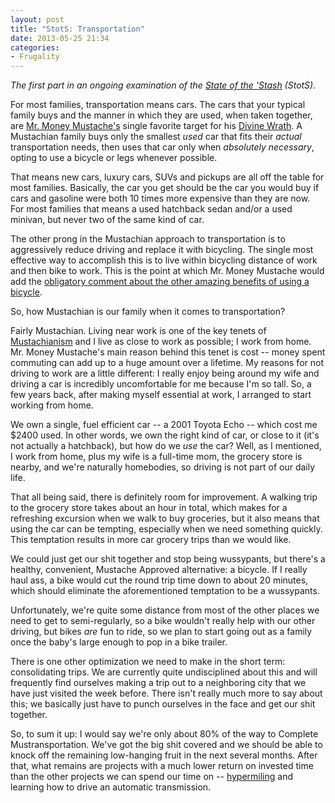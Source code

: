 ```yaml
---
layout: post
title: "StotS: Transportation"
date: 2013-05-25 21:34
categories:
- Frugality
---
```


_The first part in an ongoing examination of the [State of the 'Stash][stots] (StotS)._

For most families, transportation means cars. The cars that your typical family buys and the manner in which they are used, when taken together, are [Mr. Money Mustache's][mmm] single favorite target for his [Divine Wrath][wrath]. A Mustachian family buys only the smallest _used_ car that fits their _actual_ transportation needs, then uses that car only when _absolutely necessary_, opting to use a bicycle or legs whenever possible.

<!-- more -->

That means new cars, luxury cars, SUVs and pickups are all off the table for most families. Basically, the car you get should be the car you would buy if cars and gasoline were both 10 times more expensive than they are now. For most families that means a used hatchback sedan and/or a used minivan, but never two of the same kind of car.

The other prong in the Mustachian approach to transportation is to aggressively reduce driving and replace it with bicycling. The single most effective way to accomplish this is to live within bicycling distance of work and then bike to work. This is the point at which Mr. Money Mustache would add the [obligatory comment about the other amazing benefits of using a bicycle][bikes].

So, how Mustachian is our family when it comes to transportation?

Fairly Mustachian. Living near work is one of the key tenets of [Mustachianism][mustachianism] and I live as close to work as possible; I work from home. Mr. Money Mustache's main reason behind this tenet is cost -- money spent commuting can add up to a huge amount over a lifetime. My reasons for not driving to work are a little different: I really enjoy being around my wife and driving a car is incredibly uncomfortable for me because I'm so tall. So, a few years back, after making myself essential at work, I arranged to start working from home.

We own a single, fuel efficient car -- a 2001 Toyota Echo -- which cost me $2400 used. In other words, we own the right kind of car, or close to it (it's not actually a hatchback), but how do we _use_ the car? Well, as I mentioned, I work from home, plus my wife is a full-time mom, the grocery store is nearby, and we're naturally homebodies, so driving is not part of our daily life.

That all being said, there is definitely room for improvement. A walking trip to the grocery store takes about an hour in total, which makes for a refreshing excursion when we walk to buy groceries, but it also means that using the car can be tempting, especially when we need something quickly. This temptation results in more car grocery trips than we would like.

We could just get our shit together and stop being wussypants, but there's a healthy, convenient, Mustache Approved alternative: a bicycle. If I really haul ass, a bike would cut the round trip time down to about 20 minutes, which should eliminate the aforementioned temptation to be a wussypants.

Unfortunately, we're quite some distance from most of the other places we need to get to semi-regularly, so a bike wouldn't really help with our other driving, but bikes _are_ fun to ride, so we plan to start going out as a family once the baby's large enough to pop in a bike trailer.

There is one other optimization we need to make in the short term: consolidating trips. We are currently quite undisciplined about this and will frequently find ourselves making a trip out to a neighboring city that we have just visited the week before. There isn't really much more to say about this; we basically just have to punch ourselves in the face and get our shit together.

So, to sum it up: I would say we're only about 80% of the way to Complete Mustransportation. We've got the big shit covered and we should be able to knock off the remaining low-hanging fruit in the next several months. After that, what remains are projects with a much lower return on invested time than the other projects we can spend our time on -- [hypermiling][hypermiling] and learning how to drive an automatic transmission.

[mmm]: http://www.mrmoneymustache.com/
[wrath]: http://www.mrmoneymustache.com/2013/04/22/curing-your-clown-like-car-habit/
[hypermiling]: http://en.wikipedia.org/wiki/Energy-efficient_driving
[bikes]: http://www.mrmoneymustache.com/2012/05/07/what-do-you-mean-you-dont-have-a-bike/
[stots]: /the-state-of-the-stash/
[mustachianism]: http://www.mrmoneymustache.com/2013/02/22/getting-rich-from-zero-to-hero-in-one-blog-post/
